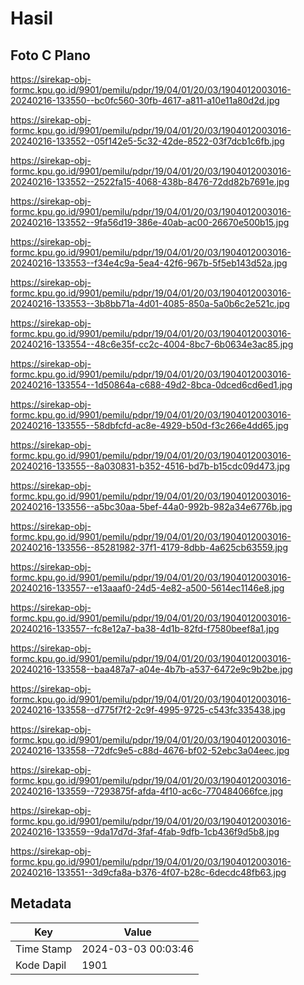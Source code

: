 # Hasil

## Foto C Plano

https://sirekap-obj-formc.kpu.go.id/9901/pemilu/pdpr/19/04/01/20/03/1904012003016-20240216-133550--bc0fc560-30fb-4617-a811-a10e11a80d2d.jpg

https://sirekap-obj-formc.kpu.go.id/9901/pemilu/pdpr/19/04/01/20/03/1904012003016-20240216-133552--05f142e5-5c32-42de-8522-03f7dcb1c6fb.jpg

https://sirekap-obj-formc.kpu.go.id/9901/pemilu/pdpr/19/04/01/20/03/1904012003016-20240216-133552--2522fa15-4068-438b-8476-72dd82b7691e.jpg

https://sirekap-obj-formc.kpu.go.id/9901/pemilu/pdpr/19/04/01/20/03/1904012003016-20240216-133552--9fa56d19-386e-40ab-ac00-26670e500b15.jpg

https://sirekap-obj-formc.kpu.go.id/9901/pemilu/pdpr/19/04/01/20/03/1904012003016-20240216-133553--f34e4c9a-5ea4-42f6-967b-5f5eb143d52a.jpg

https://sirekap-obj-formc.kpu.go.id/9901/pemilu/pdpr/19/04/01/20/03/1904012003016-20240216-133553--3b8bb71a-4d01-4085-850a-5a0b6c2e521c.jpg

https://sirekap-obj-formc.kpu.go.id/9901/pemilu/pdpr/19/04/01/20/03/1904012003016-20240216-133554--48c6e35f-cc2c-4004-8bc7-6b0634e3ac85.jpg

https://sirekap-obj-formc.kpu.go.id/9901/pemilu/pdpr/19/04/01/20/03/1904012003016-20240216-133554--1d50864a-c688-49d2-8bca-0dced6cd6ed1.jpg

https://sirekap-obj-formc.kpu.go.id/9901/pemilu/pdpr/19/04/01/20/03/1904012003016-20240216-133555--58dbfcfd-ac8e-4929-b50d-f3c266e4dd65.jpg

https://sirekap-obj-formc.kpu.go.id/9901/pemilu/pdpr/19/04/01/20/03/1904012003016-20240216-133555--8a030831-b352-4516-bd7b-b15cdc09d473.jpg

https://sirekap-obj-formc.kpu.go.id/9901/pemilu/pdpr/19/04/01/20/03/1904012003016-20240216-133556--a5bc30aa-5bef-44a0-992b-982a34e6776b.jpg

https://sirekap-obj-formc.kpu.go.id/9901/pemilu/pdpr/19/04/01/20/03/1904012003016-20240216-133556--85281982-37f1-4179-8dbb-4a625cb63559.jpg

https://sirekap-obj-formc.kpu.go.id/9901/pemilu/pdpr/19/04/01/20/03/1904012003016-20240216-133557--e13aaaf0-24d5-4e82-a500-5614ec1146e8.jpg

https://sirekap-obj-formc.kpu.go.id/9901/pemilu/pdpr/19/04/01/20/03/1904012003016-20240216-133557--fc8e12a7-ba38-4d1b-82fd-f7580beef8a1.jpg

https://sirekap-obj-formc.kpu.go.id/9901/pemilu/pdpr/19/04/01/20/03/1904012003016-20240216-133558--baa487a7-a04e-4b7b-a537-6472e9c9b2be.jpg

https://sirekap-obj-formc.kpu.go.id/9901/pemilu/pdpr/19/04/01/20/03/1904012003016-20240216-133558--d775f7f2-2c9f-4995-9725-c543fc335438.jpg

https://sirekap-obj-formc.kpu.go.id/9901/pemilu/pdpr/19/04/01/20/03/1904012003016-20240216-133558--72dfc9e5-c88d-4676-bf02-52ebc3a04eec.jpg

https://sirekap-obj-formc.kpu.go.id/9901/pemilu/pdpr/19/04/01/20/03/1904012003016-20240216-133559--7293875f-afda-4f10-ac6c-770484066fce.jpg

https://sirekap-obj-formc.kpu.go.id/9901/pemilu/pdpr/19/04/01/20/03/1904012003016-20240216-133559--9da17d7d-3faf-4fab-9dfb-1cb436f9d5b8.jpg

https://sirekap-obj-formc.kpu.go.id/9901/pemilu/pdpr/19/04/01/20/03/1904012003016-20240216-133551--3d9cfa8a-b376-4f07-b28c-6decdc48fb63.jpg


## Metadata

| Key        | Value               |
| ---------- | ------------------- |
| Time Stamp | 2024-03-03 00:03:46 |
| Kode Dapil | 1901                |



